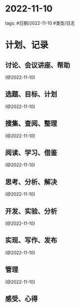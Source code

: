 

# 2022-11-10


tags: #日期/2022-11-10 #类型/日志 


# 计划、记录

## 讨论、会议讲座、帮助

(@2022-11-10)



## 选题、目标、计划

(@2022-11-10)



## 搜集、查阅、整理

(@2022-11-10)



## 阅读、学习、借鉴

(@2022-11-10)



## 思考、分析、解决

(@2022-11-10)



## 开发、实验、分析

(@2022-11-10)



## 实现、写作、发布

(@2022-11-10)





## 管理

(@2022-11-10)



## 感受、心得



